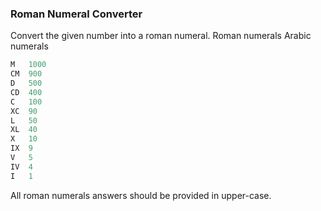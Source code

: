 ### Roman Numeral Converter

Convert the given number into a roman numeral.
Roman numerals 	Arabic numerals

```javascript
M 	1000
CM 	900
D 	500
CD 	400
C 	100
XC 	90
L 	50
XL 	40
X 	10
IX 	9
V 	5
IV 	4
I 	1
```

All roman numerals answers should be provided in upper-case.